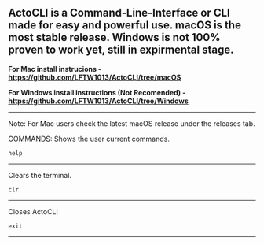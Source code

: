 ActoCLI is a Command-Line-Interface or CLI made for easy and powerful use.    macOS is the most stable release. Windows is not 100% proven to work yet, still in expirmental stage. 
----------------------------------------------------------
**For Mac install instrucions - https://github.com/LFTW1013/ActoCLI/tree/macOS**

**For Windows install instructions (Not Recomended) - https://github.com/LFTW1013/ActoCLI/tree/Windows**
_____________________________________________________________________________
Note: For Mac users check the latest macOS release under the releases tab.


COMMANDS:
Shows the user current commands.

    help
----------------

Clears the terminal.

    clr
------------------------

Closes ActoCLI

    exit
------------------------


